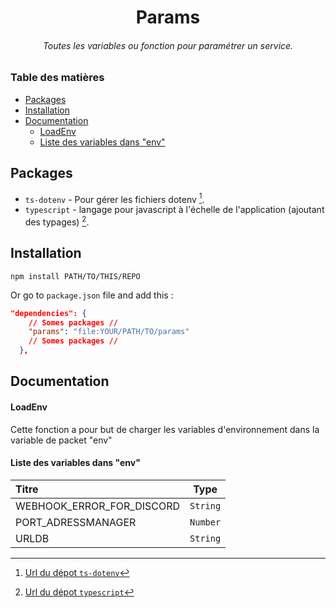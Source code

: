 <div align="center">
  <h1>Params</h1>
  <h6>Toutes les variables ou fonction pour paramétrer un service.</h6>
</div>

### Table des matières
- [Packages](#packages)
- [Installation](#installation)
- [Documentation](#documentation)
    - [LoadEnv](#loadenv)
    - [Liste des variables dans "env"](#liste-des-variables-dans-env)


## Packages

- `ts-dotenv` - Pour gérer les fichiers dotenv [^1].
- `typescript` - langage pour javascript à l'échelle de l'application (ajoutant des typages) [^2].

## Installation

```shell
npm install PATH/TO/THIS/REPO
```

Or go to `package.json` file and add this :

```json
"dependencies": {
    // Somes packages //
    "params": "file:YOUR/PATH/TO/params"
    // Somes packages //
  },
```

## Documentation

#### LoadEnv
Cette fonction a pour but de charger les variables d'environnement dans la variable de packet "env"

#### Liste des variables dans "env"
| Titre                     | Type     |
|:--------------------------|:--------:|
| WEBHOOK_ERROR_FOR_DISCORD | `String` |
| PORT_ADRESSMANAGER        | `Number` |
| URLDB                     | `String` |

[^1]: [Url du dépot `ts-dotenv`](https://www.npmjs.com/package/ts-dotenv)
[^2]: [Url du dépot `typescript`](https://www.npmjs.com/package/typescript)